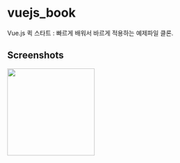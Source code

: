 # vuejs_book
Vue.js 퀵 스타트 : 빠르게 배워서 바르게 적용하는 예제파일 클론.

Screenshots
-----------

<div>
 <img width="200" src="https://user-images.githubusercontent.com/6321078/98914315-ddbdbf00-250b-11eb-901d-72d132ceffd5.png">
</div>
